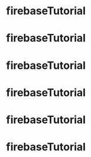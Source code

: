 # firebaseTutorial
# firebaseTutorial
# firebaseTutorial
# firebaseTutorial
# firebaseTutorial
# firebaseTutorial
